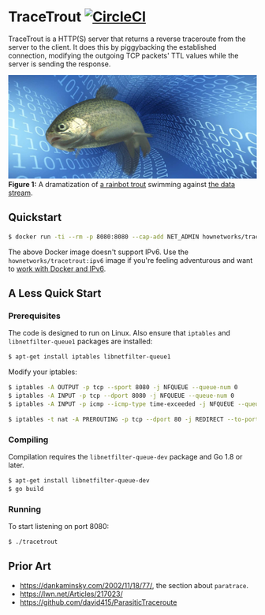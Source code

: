 # TraceTrout [![CircleCI](https://circleci.com/gh/HowNetWorks/tracetrout.svg?style=shield)](https://circleci.com/gh/HowNetWorks/tracetrout)

TraceTrout is a HTTP(S) server that returns a reverse traceroute from the server to the client. It does this by piggybacking the established connection, modifying the outgoing TCP packets' TTL values while the server is sending the response.

<img src="trout.jpg">**Figure 1:** A dramatization of [a rainbot trout](https://en.wikipedia.org/wiki/File:Rainbow_trout_transparent.png) swimming against [the data stream](https://pixabay.com/en/background-bits-bit-network-blue-213649/).</img>

## Quickstart

```sh
$ docker run -ti --rm -p 8080:8080 --cap-add NET_ADMIN hownetworks/tracetrout
```

The above Docker image doesn't support IPv6. Use the `hownetworks/tracetrout:ipv6` image if you're feeling adventurous and want to [work with Docker and IPv6](https://docs.docker.com/config/daemon/ipv6/).

## A Less Quick Start

### Prerequisites

The code is designed to run on Linux. Also ensure that `iptables` and `libnetfilter-queue1` packages are installed:

```sh
$ apt-get install iptables libnetfilter-queue1
```

Modify your iptables:

```sh
$ iptables -A OUTPUT -p tcp --sport 8080 -j NFQUEUE --queue-num 0
$ iptables -A INPUT -p tcp --dport 8080 -j NFQUEUE --queue-num 0
$ iptables -A INPUT -p icmp --icmp-type time-exceeded -j NFQUEUE --queue-num 0
```

```sh
$ iptables -t nat -A PREROUTING -p tcp --dport 80 -j REDIRECT --to-port 8080
```

### Compiling

Compilation requires the `libnetfilter-queue-dev` package and Go 1.8 or later.

```sh
$ apt-get install libnetfilter-queue-dev
$ go build
```

### Running

To start listening on port 8080:

```sh
$ ./tracetrout
```

## Prior Art

* https://dankaminsky.com/2002/11/18/77/, the section about `paratrace`.
* https://lwn.net/Articles/217023/
* https://github.com/david415/ParasiticTraceroute
